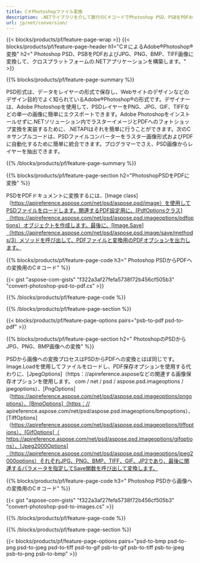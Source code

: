 ```yaml
---
title: C＃Photoshopファイル変換
description: .NETライブラリを介して数行のC＃コードでPhotoshop PSD、PSBをPDFおよびBMP、JPG、PNG、TIFFを含む画像に変換します。
url: jp/net/conversion/
---
```


{{< blocks/products/pf/feature-page-wrap >}}
{{< blocks/products/pf/feature-page-header h1="C＃によるAdobe®Photoshop®変換" h2=" Photoshop PSD、PSBをPDFおよびJPG、PNG、BMP、TIFF画像に変換して、クロスプラットフォームの.NETアプリケーションを構築します。" >}}

{{% blocks/products/pf/feature-page-summary %}}

PSD形式は、データをレイヤーの形式で保存し、Webサイトのデザインなどのデザイン目的でよく知られているAdobe®Photoshop®の形式です。デザイナーは、Adobe Photoshopを使用して、PSDレイヤーをPNG、JPG、GIF、TIFFなどの単一の画像に簡単にエクスポートできます。Adobe Photoshopをインストールせずに.NETソリューション内でラスターイメージとPDFへのフォトショップ変換を実装するために、.NETAPIはそれを簡単に行うことができます。次のC＃サンプルコードは、PSDファイルコンバーターをラスター画像形式およびPDFに自動化するために簡単に統合できます。プログラマーでさえ、PSD画像からレイヤーを抽出できます。


{{% /blocks/products/pf/feature-page-summary  %}}

{{% blocks/products/pf/feature-page-section  h2="PhotoshopPSDをPDFに変換" %}}

PSDをPDFドキュメントに変換するには、[Image class]（https://apireference.aspose.com/net/psd/aspose.psd/image）を使用してPSDファイルをロードします。関連するPDF設定用に、[PdfOptionsクラス]（https://apireference.aspose.com/net/psd/aspose.psd.imageoptions/pdfoptions）オブジェクトを作成します。最後に、[Image.Save]（https://apireference.aspose.com/net/psd/aspose.psd.image/save/methods/3）メソッドを呼び出して、PDFファイルと変換用のPDFオプションを出力します。

{{% blocks/products/pf/feature-page-code h3=" Photoshop PSDからPDFへの変換用のC＃コード" %}}

{{< gist "aspose-com-gists" "f322a3af27fefa5738f72b456cf505b3" "convert-photoshop-psd-to-pdf.cs" >}}

{{% /blocks/products/pf/feature-page-code  %}}

{{% /blocks/products/pf/feature-page-section %}}

{{< blocks/products/pf/feature-page-options pairs="psb-to-pdf psd-to-pdf" >}}

{{% blocks/products/pf/feature-page-section  h2=" PhotoshopのPSDからJPG、PNG、BMP画像への変換" %}}

PSDから画像への変換プロセスはPSDからPDFへの変換とほぼ同じです。Image.Loadを使用してファイルをロードし、PDF保存オプションを使用する代わりに、[JpegOptions]（https：//apireference.asposeなどの関連する画像保存オプションを使用します。 com / net / psd / aspose.psd.imageoptions / jpegoptions）、[PngOptions]（https://apireference.aspose.com/net/psd/aspose.psd.imageoptions/pngoptions）、[BmpOptions]（https：// apireference.aspose.com/net/psd/aspose.psd.imageoptions/bmpoptions）、[TiffOptions]（https://apireference.aspose.com/net/psd/aspose.psd.imageoptions/tiffoptions）、[GifOptions]（ https://apireference.aspose.com/net/psd/aspose.psd.imageoptions/gifoptions）、[Jpeg2000Options]（https://apireference.aspose.com/net/psd/aspose.psd.imageoptions/jpeg2000options）それぞれJPG、PNG、BMP、TIFF、GIF、JP2であり、最後に関連するパラメータを指定してSave関数を呼び出して変換します。


{{% blocks/products/pf/feature-page-code h3=" Photoshop PSDから画像への変換用のC＃コード" %}}

{{< gist "aspose-com-gists" "f322a3af27fefa5738f72b456cf505b3" "convert-photoshop-psd-to-images.cs" >}}

{{% /blocks/products/pf/feature-page-code  %}}

{{% /blocks/products/pf/feature-page-section %}}

{{< blocks/products/pf/feature-page-options pairs="psd-to-bmp psd-to-png psd-to-jpeg psd-to-tiff psd-to-gif psb-to-gif psb-to-tiff psb-to-jpeg psb-to-png psb-to-bmp" >}}
